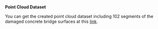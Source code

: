 **Point Cloud Dataset**

You can get the created point cloud dataset including 102 segments of the damaged concrete bridge surfaces at this [link](https://drive.google.com/file/d/1kRwMr33kpVvhjS9JIjsUefQTAYjAi4YN/view?usp=sharing).
